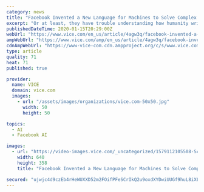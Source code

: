 ```yaml
---
category: news
title: "Facebook Invented a New Language for Machines to Solve Complex Math Equations"
excerpt: "Or at least, they have trouble understanding how humanity writes math equations. Facebook’s AI research team, however, claims to have developed a new approach to turn complex math problems into ..."
publishedDateTime: 2020-01-15T20:29:00Z
webUrl: "https://www.vice.com/en_us/article/4agw3q/facebook-invented-a-new-language-for-machines-to-solve-complex-math-equations"
ampWebUrl: "https://www.vice.com/amp/en_us/article/4agw3q/facebook-invented-a-new-language-for-machines-to-solve-complex-math-equations"
cdnAmpWebUrl: "https://www-vice-com.cdn.ampproject.org/c/s/www.vice.com/amp/en_us/article/4agw3q/facebook-invented-a-new-language-for-machines-to-solve-complex-math-equations"
type: article
quality: 71
heat: 71
published: true

provider:
  name: VICE
  domain: vice.com
  images:
    - url: "/assets/images/organizations/vice.com-50x50.jpg"
      width: 50
      height: 50

topics:
  - AI
  - Facebook AI

images:
  - url: "https://video-images.vice.com/_uncategorized/1579112105508-Screen-Shot-2020-01-15-at-11204-PM.png?resize=640:*"
    width: 640
    height: 358
    title: "Facebook Invented a New Language for Machines to Solve Complex Math Equations"

secured: "ujwjc4d9czEb4rHeWUXXD52m2FOifPFeSCrIkQ2u9oxdXYDwiUUGf9huL8iXLAjc2L/y66wnIcW1lQ09sYfCrxKvofZeG4AlpDqKXMfpGAROseNwoI7RkKtcYplhl1ZwnhPDHzfjYs0HjR+QZAJbGQziDzFG+5nfuC6oEmo2dI/oOutCI3M3/Rv6jLXNeRIkIZ8D9vsk/TLvsTaiZQFHTzRAZGrz35Vfy0MgP3QEr9Syye1jXW0quhFjK7sUjxNFafbCEfaoMI+31zo9FVAIdXblha5h1AJBwwh8SHPLy/OcICw/XCxMzmukMIxCh+Za;+g+0rr0vf04qz+GCNPo4og=="
---
```


